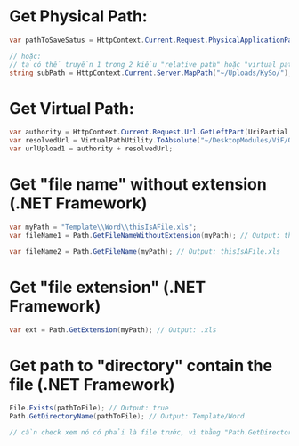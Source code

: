 
# Get Physical Path:
```cs
var pathToSaveSatus = HttpContext.Current.Request.PhysicalApplicationPath + "DesktopModules\\status\\";

// hoặc:
// ta có thể truyền 1 trong 2 kiểu "relative path" hoặc "virtual path" 
string subPath = HttpContext.Current.Server.MapPath("~/Uploads/KySo/"); 
```

# Get Virtual Path:
```cs
var authority = HttpContext.Current.Request.Url.GetLeftPart(UriPartial.Authority);
var resolvedUrl = VirtualPathUtility.ToAbsolute("~/DesktopModules/ViF/QLVB/QLVB/pages/ClientUpload.aspx");
var urlUpload1 = authority + resolvedUrl;
```

# Get "file name" without extension (.NET Framework)
```cs
var myPath = "Template\\Word\\thisIsAFile.xls";
var fileName1 = Path.GetFileNameWithoutExtension(myPath); // Output: thisIsAFile

var fileName2 = Path.GetFileName(myPath); // Output: thisIsAFile.xls
```

# Get "file extension" (.NET Framework)
```cs
var ext = Path.GetExtension(myPath); // Output: .xls
```

# Get path to "directory" contain the file (.NET Framework)
```cs
File.Exists(pathToFile); // Output: true
Path.GetDirectoryName(pathToFile); // Output: Template/Word

// cần check xem nó có phải là file trước, vì thằng "Path.GetDirectoryName" nó chỉ đơn giản là bỏ đi phần cuối thôi không quan tâm là nó là Directory hay File
```